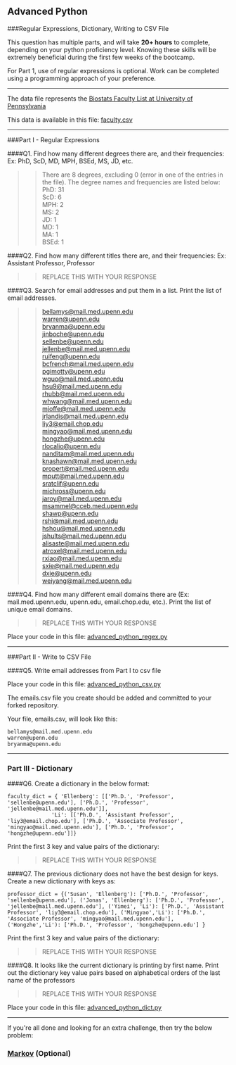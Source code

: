 ## Advanced Python    

###Regular Expressions, Dictionary, Writing to CSV File  

This question has multiple parts, and will take **20+ hours** to complete, depending on your python proficiency level.  Knowing these skills will be extremely beneficial during the first few weeks of the bootcamp.

For Part 1, use of regular expressions is optional.  Work can be completed using a programming approach of your preference. 

---

The data file represents the [Biostats Faculty List at University of Pennsylvania](http://www.med.upenn.edu/cceb/biostat/faculty.shtml)

This data is available in this file:  [faculty.csv](python/faculty.csv)

--- 

###Part I - Regular Expressions  


####Q1. Find how many different degrees there are, and their frequencies: Ex:  PhD, ScD, MD, MPH, BSEd, MS, JD, etc.

>> There are 8 degrees, excluding 0 (error in one of the entries in the file). The degree names and frequencies are listed below:  
PhD: 31  
ScD: 6  
MPH: 2  
MS: 2  
JD: 1  
MD: 1  
MA: 1  
BSEd: 1  
    


####Q2. Find how many different titles there are, and their frequencies:  Ex:  Assistant Professor, Professor

>> REPLACE THIS WITH YOUR RESPONSE


####Q3. Search for email addresses and put them in a list.  Print the list of email addresses.

>> bellamys@mail.med.upenn.edu  
warren@upenn.edu  
bryanma@upenn.edu  
jinboche@upenn.edu  
sellenbe@upenn.edu  
jellenbe@mail.med.upenn.edu  
ruifeng@upenn.edu  
bcfrench@mail.med.upenn.edu  
pgimotty@upenn.edu  
wguo@mail.med.upenn.edu  
hsu9@mail.med.upenn.edu  
rhubb@mail.med.upenn.edu  
whwang@mail.med.upenn.edu  
mjoffe@mail.med.upenn.edu  
jrlandis@mail.med.upenn.edu  
liy3@email.chop.edu  
mingyao@mail.med.upenn.edu  
hongzhe@upenn.edu  
rlocalio@upenn.edu  
nanditam@mail.med.upenn.edu  
knashawn@mail.med.upenn.edu  
propert@mail.med.upenn.edu  
mputt@mail.med.upenn.edu  
sratclif@upenn.edu  
michross@upenn.edu  
jaroy@mail.med.upenn.edu  
msammel@cceb.med.upenn.edu  
shawp@upenn.edu  
rshi@mail.med.upenn.edu  
hshou@mail.med.upenn.edu  
jshults@mail.med.upenn.edu  
alisaste@mail.med.upenn.edu  
atroxel@mail.med.upenn.edu  
rxiao@mail.med.upenn.edu  
sxie@mail.med.upenn.edu  
dxie@upenn.edu  
weiyang@mail.med.upenn.edu  


####Q4. Find how many different email domains there are (Ex:  mail.med.upenn.edu, upenn.edu, email.chop.edu, etc.).  Print the list of unique email domains.

>> REPLACE THIS WITH YOUR RESPONSE

Place your code in this file: [advanced_python_regex.py](python/advanced_python_regex.py)

---

###Part II - Write to CSV File

####Q5.  Write email addresses from Part I to csv file

Place your code in this file: [advanced_python_csv.py](python/advanced_python_csv.py)

The emails.csv file you create should be added and committed to your forked repository.

Your file, emails.csv, will look like this:
```
bellamys@mail.med.upenn.edu
warren@upenn.edu
bryanma@upenn.edu
```

---

### Part III - Dictionary

####Q6.  Create a dictionary in the below format:
```
faculty_dict = { 'Ellenberg': [['Ph.D.', 'Professor', 'sellenbe@upenn.edu'], ['Ph.D.', 'Professor', 'jellenbe@mail.med.upenn.edu']],
              'Li': [['Ph.D.', 'Assistant Professor', 'liy3@email.chop.edu'], ['Ph.D.', 'Associate Professor', 'mingyao@mail.med.upenn.edu'], ['Ph.D.', 'Professor', 'hongzhe@upenn.edu']]}
```
Print the first 3 key and value pairs of the dictionary:

>> REPLACE THIS WITH YOUR RESPONSE

####Q7.  The previous dictionary does not have the best design for keys.  Create a new dictionary with keys as:

```
professor_dict = {('Susan', 'Ellenberg'): ['Ph.D.', 'Professor', 'sellenbe@upenn.edu'], ('Jonas', 'Ellenberg'): ['Ph.D.', 'Professor', 'jellenbe@mail.med.upenn.edu'], ('Yimei', 'Li'): ['Ph.D.', 'Assistant Professor', 'liy3@email.chop.edu'], ('Mingyao','Li'): ['Ph.D.', 'Associate Professor', 'mingyao@mail.med.upenn.edu'], ('Hongzhe','Li'): ['Ph.D.', 'Professor', 'hongzhe@upenn.edu'] }
```

Print the first 3 key and value pairs of the dictionary:

>> REPLACE THIS WITH YOUR RESPONSE

####Q8.  It looks like the current dictionary is printing by first name.  Print out the dictionary key value pairs based on alphabetical orders of the last name of the professors

>> REPLACE THIS WITH YOUR RESPONSE

Place your code in this file: [advanced_python_dict.py](python/advanced_python_dict.py)

--- 

If you're all done and looking for an extra challenge, then try the below problem:  

### [Markov](python/markov.py) (Optional)

